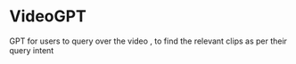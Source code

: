 # VideoGPT
GPT for users to query over the video , to find the relevant clips as per their query intent
